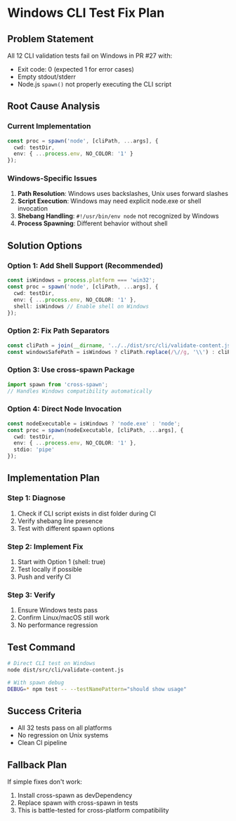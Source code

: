 # Windows CLI Test Fix Plan

## Problem Statement
All 12 CLI validation tests fail on Windows in PR #27 with:
- Exit code: 0 (expected 1 for error cases)
- Empty stdout/stderr
- Node.js `spawn()` not properly executing the CLI script

## Root Cause Analysis

### Current Implementation
```typescript
const proc = spawn('node', [cliPath, ...args], {
  cwd: testDir,
  env: { ...process.env, NO_COLOR: '1' }
});
```

### Windows-Specific Issues
1. **Path Resolution**: Windows uses backslashes, Unix uses forward slashes
2. **Script Execution**: Windows may need explicit node.exe or shell invocation
3. **Shebang Handling**: `#!/usr/bin/env node` not recognized by Windows
4. **Process Spawning**: Different behavior without shell

## Solution Options

### Option 1: Add Shell Support (Recommended)
```typescript
const isWindows = process.platform === 'win32';
const proc = spawn('node', [cliPath, ...args], {
  cwd: testDir,
  env: { ...process.env, NO_COLOR: '1' },
  shell: isWindows // Enable shell on Windows
});
```

### Option 2: Fix Path Separators
```typescript
const cliPath = join(__dirname, '../../dist/src/cli/validate-content.js');
const windowsSafePath = isWindows ? cliPath.replace(/\//g, '\\') : cliPath;
```

### Option 3: Use cross-spawn Package
```typescript
import spawn from 'cross-spawn';
// Handles Windows compatibility automatically
```

### Option 4: Direct Node Invocation
```typescript
const nodeExecutable = isWindows ? 'node.exe' : 'node';
const proc = spawn(nodeExecutable, [cliPath, ...args], {
  cwd: testDir,
  env: { ...process.env, NO_COLOR: '1' },
  stdio: 'pipe'
});
```

## Implementation Plan

### Step 1: Diagnose
1. Check if CLI script exists in dist folder during CI
2. Verify shebang line presence
3. Test with different spawn options

### Step 2: Implement Fix
1. Start with Option 1 (shell: true)
2. Test locally if possible
3. Push and verify CI

### Step 3: Verify
1. Ensure Windows tests pass
2. Confirm Linux/macOS still work
3. No performance regression

## Test Command
```bash
# Direct CLI test on Windows
node dist/src/cli/validate-content.js

# With spawn debug
DEBUG=* npm test -- --testNamePattern="should show usage"
```

## Success Criteria
- All 32 tests pass on all platforms
- No regression on Unix systems
- Clean CI pipeline

## Fallback Plan
If simple fixes don't work:
1. Install cross-spawn as devDependency
2. Replace spawn with cross-spawn in tests
3. This is battle-tested for cross-platform compatibility